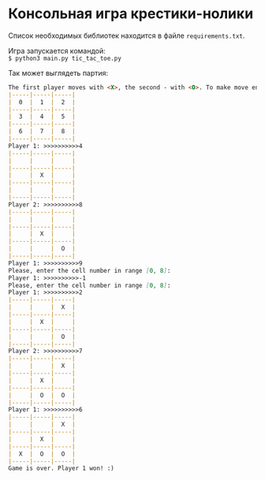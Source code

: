 # Консольная игра крестики-нолики

Список необходимых библиотек находится в файле `requirements.txt`.

Игра запускается командой:  
```$ python3 main.py tic_tac_toe.py```

Так может выглядеть партия:
```markdown
The first player moves with <X>, the second - with <O>. To make move enter the cell number:
|-----|-----|-----|
|  0  |  1  |  2  |
|-----|-----|-----|
|  3  |  4  |  5  |
|-----|-----|-----|
|  6  |  7  |  8  |
|-----|-----|-----|
Player 1: >>>>>>>>>>4
|-----|-----|-----|
|     |     |     |
|-----|-----|-----|
|     |  X  |     |
|-----|-----|-----|
|     |     |     |
|-----|-----|-----|
Player 2: >>>>>>>>>>8
|-----|-----|-----|
|     |     |     |
|-----|-----|-----|
|     |  X  |     |
|-----|-----|-----|
|     |     |  O  |
|-----|-----|-----|
Player 1: >>>>>>>>>>9
Please, enter the cell number in range [0, 8]:
Player 1: >>>>>>>>>>-1
Please, enter the cell number in range [0, 8]:
Player 1: >>>>>>>>>>2
|-----|-----|-----|
|     |     |  X  |
|-----|-----|-----|
|     |  X  |     |
|-----|-----|-----|
|     |     |  O  |
|-----|-----|-----|
Player 2: >>>>>>>>>>7
|-----|-----|-----|
|     |     |  X  |
|-----|-----|-----|
|     |  X  |     |
|-----|-----|-----|
|     |  O  |  O  |
|-----|-----|-----|
Player 1: >>>>>>>>>>6
|-----|-----|-----|
|     |     |  X  |
|-----|-----|-----|
|     |  X  |     |
|-----|-----|-----|
|  X  |  O  |  O  |
|-----|-----|-----|
Game is over. Player 1 won! :)
```

